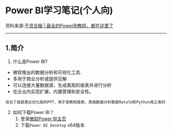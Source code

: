 # Power BI学习笔记(个人向)
资料来源:[干货合辑 | 最全的PowerBI教程，都在这里了](https://www.zhihu.com/tardis/zm/art/64999937?source_id=1005)
___
## 1.简介
1. 什么是Power BI?
  - 微软推出的数据分析和可视化工具.
  - 多用于商业分析或提供见解
  - 可以连接大量数据源，生成美观的报表并进行分析
  - 在企业内实现扩展，内置管理和安全性。
```
说白了就是商业优化版的PPT，用于宣教和报表，真搞数据分析都是Matalb和Python库之类的
```
2. 如何下载Power BI？
   1. 登录[微软Power BI主页](https://powerbi.microsoft.com/zh-cn/)
   2. 下载`Power BI Desktop` x64版本


